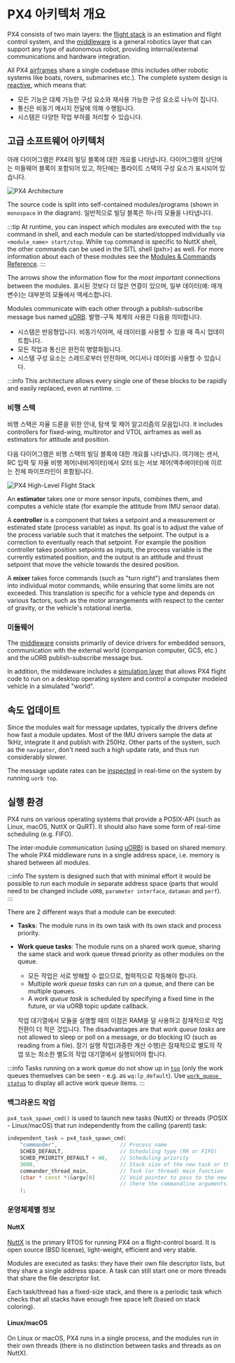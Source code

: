 # PX4 아키텍처 개요

PX4 consists of two main layers: the [flight stack](#flight-stack) is an estimation and flight control system,
and the [middleware](#middleware) is a general robotics layer that can support any type of autonomous robot, providing internal/external communications and hardware integration.

All PX4 [airframes](../airframes/index.md) share a single codebase (this includes other robotic systems like boats, rovers, submarines etc.). The complete system design is [reactive](https://www.reactivemanifesto.org), which means that:

- 모든 기능은 대체 가능한 구성 요소와 재사용 가능한 구성 요소로 나누어 집니다.
- 통신은 비동기 메시지 전달에 의해 수행됩니다.
- 시스템은 다양한 작업 부하를 처리할 수 있습니다.

<a id="architecture"></a>

## 고급 소프트웨어 아키텍처

아래 다이어그램은 PX4의 빌딩 블록에 대한 개요를 나타냅니다.
다이어그램의 상단에는 미들웨어 블록이 포함되어 있고, 하단에는 플라이트 스택의 구성 요소가 표시되어 있습니다.

![PX4 Architecture](../../assets/diagrams/PX4_Architecture.svg)

<!-- This diagram can be updated from
[here](https://drive.google.com/file/d/0B1TDW9ajamYkaGx3R0xGb1NaeU0/view?usp=sharing)
and opened with draw.io Diagrams. You might need to request access if you
don't have a px4.io Google account.
Caution: it can happen that after exporting some of the arrows are wrong. In
that case zoom into the graph until the arrows are correct, and then export
again. -->

The source code is split into self-contained modules/programs (shown in `monospace` in the diagram).
일반적으로 빌딩 블록은 하나의 모듈을 나타냅니다.

:::tip
At runtime, you can inspect which modules are executed with the `top` command in shell, and each module can be started/stopped individually via `<module_name> start/stop`.
While `top` command is specific to NuttX shell, the other commands can be used in the SITL shell (pxh>) as well.
For more information about each of these modules see the [Modules & Commands Reference](../modules/modules_main.md).
:::

The arrows show the information flow for the _most important_ connections between the modules.
표시된 것보다 더 많은 연결이 있으며, 일부 데이터(예: 매개변수)는 대부분의 모듈에서 액세스합니다.

Modules communicate with each other through a publish-subscribe message bus named [uORB](../middleware/uorb.md).
발행-구독 체계의 사용은 다음을 의미합니다.

- 시스템은 반응형입니다. 비동기식이며, 새 데이터를 사용할 수 있을 때 즉시 업데이트합니다.
- 모든 작업과 통신은 완전히 병렬화됩니다.
- 시스템 구성 요소는 스레드로부터 안전하며, 어디서나 데이터를 사용할 수 있습니다.

:::info
This architecture allows every single one of these blocks to be rapidly and easily replaced, even at runtime.
:::

### 비행 스택

비행 스택은 자율 드론을 위한 안내, 탐색 및 제어 알고리즘의 모음입니다.
It includes controllers for fixed-wing, multirotor and VTOL airframes as well as estimators for attitude and position.

다음 다이어그램은 비행 스택의 빌딩 블록에 대한 개요를 나타냅니다.
여기에는 센서, RC 입력 및 자율 비행 제어(내비게이터)에서 모터 또는 서보 제어(액추에이터)에 이르는 전체 파이프라인이 포함됩니다.

![PX4 High-Level Flight Stack](../../assets/diagrams/PX4_High-Level_Flight-Stack.svg)

<!-- This diagram can be updated from
[here](https://drive.google.com/a/px4.io/file/d/15J0eCL77fHbItA249epT3i2iOx4VwJGI/view?usp=sharing)
and opened with draw.io Diagrams. You might need to request access if you
don't have a px4.io Google account.
Caution: it can happen that after exporting some of the arrows are wrong. In
that case zoom into the graph until the arrows are correct, and then export
again. -->

An **estimator** takes one or more sensor inputs, combines them, and computes a vehicle state (for example the attitude from IMU sensor data).

A **controller** is a component that takes a setpoint and a measurement or estimated state (process variable) as input.
Its goal is to adjust the value of the process variable such that it matches the setpoint.
The output is a correction to eventually reach that setpoint.
For example the position controller takes position setpoints as inputs, the process variable is the currently estimated position, and the output is an attitude and thrust setpoint that move the vehicle towards the desired position.

A **mixer** takes force commands (such as "turn right") and translates them into individual motor commands, while ensuring that some limits are not exceeded.
This translation is specific for a vehicle type and depends on various factors, such as the motor arrangements with respect to the center of gravity, or the vehicle's rotational inertia.

<a id="middleware"></a>

### 미들웨어

The [middleware](../middleware/index.md) consists primarily of device drivers for embedded sensors, communication with the external world (companion computer, GCS, etc.) and the uORB publish-subscribe message bus.

In addition, the middleware includes a [simulation layer](../simulation/index.md) that allows PX4 flight code to run on a desktop operating system and control a computer modeled vehicle in a simulated "world".

## 속도 업데이트

Since the modules wait for message updates, typically the drivers define how fast a module updates.
Most of the IMU drivers sample the data at 1kHz, integrate it and publish with 250Hz.
Other parts of the system, such as the `navigator`, don't need such a high update rate, and thus run considerably slower.

The message update rates can be [inspected](../middleware/uorb.md) in real-time on the system by running `uorb top`.

<a id="runtime-environment"></a>

## 실행 환경

PX4 runs on various operating systems that provide a POSIX-API (such as Linux, macOS, NuttX or QuRT).
It should also have some form of real-time scheduling (e.g. FIFO).

The inter-module communication (using [uORB](../middleware/uorb.md)) is based on shared memory.
The whole PX4 middleware runs in a single address space, i.e. memory is shared between all modules.

:::info
The system is designed such that with minimal effort it would be possible to run each module in separate address space (parts that would need to be changed include `uORB`, `parameter interface`, `dataman` and `perf`).
:::

There are 2 different ways that a module can be executed:

- **Tasks**: The module runs in its own task with its own stack and process priority.
- **Work queue tasks**: The module runs on a shared work queue, sharing the same stack and work queue thread priority as other modules on the queue.

  - 모든 작업은 서로 방해할 수 없으므로, 협력적으로 작동해야 합니다.
  - Multiple _work queue tasks_ can run on a queue, and there can be multiple queues.
  - A _work queue task_ is scheduled by specifying a fixed time in the future, or via uORB topic update callback.

  작업 대기열에서 모듈을 실행할 때의 이점은 RAM을 덜 사용하고 잠재적으로 작업 전환이 더 적은 것입니다.
  The disadvantages are that _work queue tasks_ are not allowed to sleep or poll on a message, or do blocking IO (such as reading from a file).
  장기 실행 작업(과중한 계산 수행)은 잠재적으로 별도의 작업 또는 최소한 별도의 작업 대기열에서 실행되어야 합니다.

:::info
Tasks running on a work queue do not show up in [`top`](../modules/modules_command.md#top) (only the work queues themselves can be seen - e.g. as `wq:lp_default`).
Use [`work_queue status`](../modules/modules_system.md#work-queue) to display all active work queue items.
:::

### 백그라운드 작업

`px4_task_spawn_cmd()` is used to launch new tasks (NuttX) or threads (POSIX - Linux/macOS) that run independently from the calling (parent) task:

```cpp
independent_task = px4_task_spawn_cmd(
    "commander",                    // Process name
    SCHED_DEFAULT,                  // Scheduling type (RR or FIFO)
    SCHED_PRIORITY_DEFAULT + 40,    // Scheduling priority
    3600,                           // Stack size of the new task or thread
    commander_thread_main,          // Task (or thread) main function
    (char * const *)&argv[0]        // Void pointer to pass to the new task
                                    // (here the commandline arguments).
    );
```

### 운영체제별 정보

#### NuttX

[NuttX](https://nuttx.apache.org//) is the primary RTOS for running PX4 on a flight-control board.
It is open source (BSD license), light-weight, efficient and very stable.

Modules are executed as tasks: they have their own file descriptor lists, but they share a single address space.
A task can still start one or more threads that share the file descriptor list.

Each task/thread has a fixed-size stack, and there is a periodic task which checks that all stacks have enough free space left (based on stack coloring).

#### Linux/macOS

On Linux or macOS, PX4 runs in a single process, and the modules run in their own threads (there is no distinction between tasks and threads as on NuttX).
